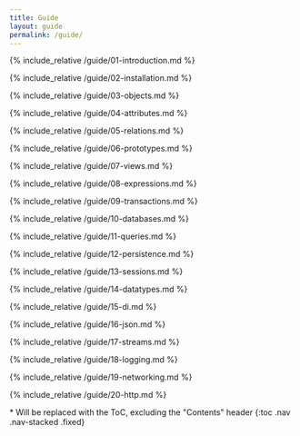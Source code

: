 ```yaml
---
title: Guide
layout: guide
permalink: /guide/
---
```

<div class="col-xs-12 col-sm-9 guide">

{% include_relative /guide/01-introduction.md %}

{% include_relative /guide/02-installation.md %}

{% include_relative /guide/03-objects.md %}

{% include_relative /guide/04-attributes.md %}

{% include_relative /guide/05-relations.md %}

{% include_relative /guide/06-prototypes.md %}

{% include_relative /guide/07-views.md %}

{% include_relative /guide/08-expressions.md %}

{% include_relative /guide/09-transactions.md %}

{% include_relative /guide/10-databases.md %}

{% include_relative /guide/11-queries.md %}

{% include_relative /guide/12-persistence.md %}

{% include_relative /guide/13-sessions.md %}

{% include_relative /guide/14-datatypes.md %}

{% include_relative /guide/15-di.md %}

{% include_relative /guide/16-json.md %}

{% include_relative /guide/17-streams.md %}

{% include_relative /guide/18-logging.md %}

{% include_relative /guide/19-networking.md %}

{% include_relative /guide/20-http.md %}

</div>
<div class="col-md-3 hidden-xs hidden-sm">
<nav class="bs-docs-sidebar">
* Will be replaced with the ToC, excluding the "Contents" header
{:toc .nav .nav-stacked .fixed}
</nav>
</div>
<script src="{{ '/assets/javascript/guide.js' | relative_url }}"></script>
